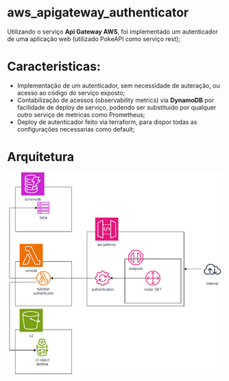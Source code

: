# aws_apigateway_authenticator

Utilizando o serviço **Api Gateway AWS**, foi implementado um autenticador de uma aplicação web (utilizado PokeAPI como serviço rest);

# Caracteristicas:

- Implementação de um autenticador, sem necessidade de auteração, ou acesso ao código do serviço exposto;
- Contabilização de acessos (observability metrics) via **DynamoDB** por facilidade de deploy de serviço, podendo ser substituido por qualquer outro serviço de metricas como Prometheus;
- Deploy de autenticador feito via terraform, para dispor todas as configurações necessarias como default;

# Arquitetura

![arquitetura](./assets/aws_apigateway_authenticator.drawio.png)
